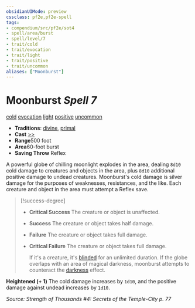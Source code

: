 ```yaml
---
obsidianUIMode: preview
cssclass: pf2e,pf2e-spell
tags:
- compendium/src/pf2e/sot4
- spell/area/burst
- spell/level/7
- trait/cold
- trait/evocation
- trait/light
- trait/positive
- trait/uncommon
aliases: ["Moonburst"]
---
```

# Moonburst *Spell 7*   
[cold](/rules/traits/cold.md)  [evocation](/rules/traits/evocation.md)  [light](/rules/traits/light.md)  [positive](/rules/traits/positive.md)  [uncommon](/rules/traits/uncommon.md)  

- **Traditions**: [divine](/rules/traits/divine.md), [primal](/rules/traits/primal.md)
- **Cast** [>>](/rules/core-rulebook/chapter-9-playing-the-game.md#Actions "Two-Action") 
- **Range**500 foot
- **Area**60-foot burst
- **Saving Throw** Reflex

A powerful globe of chilling moonlight explodes in the area, dealing `8d10` cold damage to creatures and objects in the area, plus `8d10` additional positive damage to undead creatures. Moonburst's cold damage is silver damage for the purposes of weaknesses, resistances, and the like. Each creature and object in the area must attempt a Reflex save.

> [!success-degree] 
> - **Critical Success** The creature or object is unaffected.
> - **Success** The creature or object takes half damage.
> - **Failure** The creature or object takes full damage.
> - **Critical Failure** The creature or object takes full damage.
>
>    If it's a creature, it's [blinded](/rules/conditions.md#Blinded) for an unlimited duration. If the globe overlaps with an area of magical darkness, moonburst attempts to counteract the [darkness](/rules/traits/darkness.md) effect.

**Heightened (+ 1)** The cold damage increases by `1d10`, and the positive damage against undead increases by `1d10`.

*Source: Strength of Thousands #4: Secrets of the Temple-City p. 77*